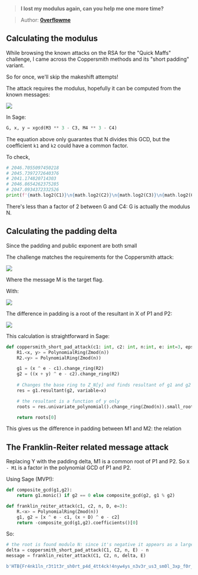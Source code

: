 > **I lost my modulus again, can you help me one more time?**

> Author: **[0verflowme][author-profile]**

## Calculating the modulus

While browsing the known attacks on the RSA for the "Quick Maffs" challenge,
I came across the Coppersmith methods and its "short padding" variant.

So for once, we'll skip the makeshift attempts!

The attack requires the modulus, hopefully it can be computed from the
known messages:

![][equation-modulus]

In Sage:

```python
G, x, y = xgcd(M3 ** 3 - C3, M4 ** 3 - C4)
```

The equation above only guarantes that N divides this GCD, but the coefficient
`k1` and `k2` could have a common factor.

To check, 

```python
# 2046.7055097450218
# 2045.7397272640376
# 2041.174820714303
# 2046.8654262375285
# 2047.0934372332526
print(f'{math.log2(C1)}\n{math.log2(C2)}\n{math.log2(C3)}\n{math.log2(C4)}\n{math.log2(G)}')
```

There's less than a factor of 2 between G and C4: G is actually the modulus N.

## Calculating the padding delta

Since the padding and public exponent are both small

The challenge matches the requirements for the Coppersmith attack:

![][equation-coppersmith-requirements]

Where the message M is the target flag.

With:

![][equation-coppersmith-definitions]

The difference in padding is a root of the resultant in X of P1 and P2:

![][equation-coppersmith-solution]

This calculation is straightforward in Sage:

```python
def coppersmith_short_pad_attack(c1: int, c2: int, n:int, e: int=3, eps: float=0.04):
    R1.<x, y> = PolynomialRing(Zmod(n))
    R2.<y> = PolynomialRing(Zmod(n))

    g1 = (x ^ e - c1).change_ring(R2)
    g2 = ((x + y) ^ e - c2).change_ring(R2)
 
    # Changes the base ring to Z_N[y] and finds resultant of g1 and g2 in x
    res = g1.resultant(g2, variable=x)

    # the resultant is a function of y only
    roots = res.univariate_polynomial().change_ring(Zmod(n)).small_roots(epsilon=eps)

    return roots[0]
```

This gives us the difference in padding between M1 and M2: the relation 

## The Franklin-Reiter related message attack

Replacing Y with the padding delta, M1 is a common root of P1 and P2. So `X - M1`
is a factor in the polynomial GCD of P1 and P2.

Using Sage (MVP!):

```python
def composite_gcd(g1,g2):
    return g1.monic() if g2 == 0 else composite_gcd(g2, g1 % g2)

def franklin_reiter_attack(c1, c2, n, D, e=3):
    R.<x> = PolynomialRing(Zmod(n))
    g1, g2 = [x ^ e - c1, (x + D) ^ e - c2]
    return -composite_gcd(g1,g2).coefficients()[0]
```

So:

```python
# the root is found modulo N: since it's negative it appears as a large number 
delta = coppersmith_short_pad_attack(C1, C2, n, E) - n
message = franklin_reiter_attack(C1, C2, n, delta, E)
```

```python
b'HTB{Fr4nk1ln_r3t1t3r_sh0rt_p4d_4tt4ck!4nyw4ys_n3v3r_us3_sm0l_3xp_f0r_rs4!1s_th1s_Msg_g01ng_l4rg3r?_0h_y3s_cuz_1_h4v3_t0_Pr3v3nt_Cub3_r00t_4tt4ck}\xf5V\x87\x06EC\xd8\xa8\xcaS\xc7?\xb3\xfcN\xce'
```

[author-profile]: https://app.hackthebox.eu/users/109128

[equation-coppersmith-definitions]: images/equations/coppersmith-definitions.png
[equation-coppersmith-requirements]: images/equations/coppersmith-requirements.png
[equation-coppersmith-solution]: images/equations/coppersmith-solution.png
[equation-modulus]: images/equations/modulus.png
